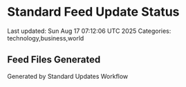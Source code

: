 # Standard Feed Update Status
Last updated: Sun Aug 17 07:12:06 UTC 2025
Categories: technology,business,world

## Feed Files Generated

Generated by Standard Updates Workflow
